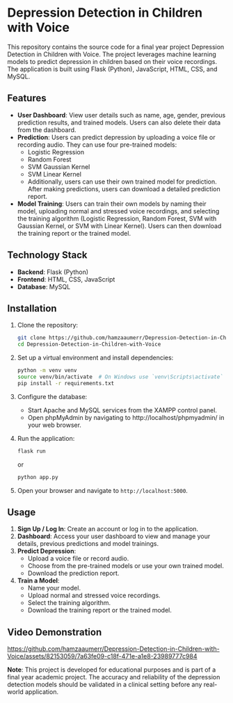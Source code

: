 # Depression Detection in Children with Voice

This repository contains the source code for a final year project Depression Detection in Children with Voice. The project leverages machine learning models to predict depression in children based on their voice recordings. The application is built using Flask (Python), JavaScript, HTML, CSS, and MySQL.

## Features

- **User Dashboard**: View user details such as name, age, gender, previous prediction results, and trained models. Users can also delete their data from the dashboard.
- **Prediction**: Users can predict depression by uploading a voice file or recording audio. They can use four pre-trained models:
  - Logistic Regression
  - Random Forest
  - SVM Gaussian Kernel
  - SVM Linear Kernel
  - Additionally, users can use their own trained model for prediction.
After making predictions, users can download a detailed prediction report.
- **Model Training**: Users can train their own models by naming their model, uploading normal and stressed voice recordings, and selecting the training algorithm (Logistic Regression, Random Forest, SVM with Gaussian Kernel, or SVM with Linear Kernel). Users can then download the training report or the trained model.

## Technology Stack

- **Backend**: Flask (Python)
- **Frontend**: HTML, CSS, JavaScript
- **Database**: MySQL

## Installation

1. Clone the repository:
   ```bash
   git clone https://github.com/hamzaaumerr/Depression-Detection-in-Children-with-Voice.git
   cd Depression-Detection-in-Children-with-Voice
   ```

2. Set up a virtual environment and install dependencies:
   ```bash
   python -m venv venv
   source venv/bin/activate  # On Windows use `venv\Scripts\activate`
   pip install -r requirements.txt
   ```

3. Configure the database:
   - Start Apache and MySQL services from the XAMPP control panel.
   - Open phpMyAdmin by navigating to http://localhost/phpmyadmin/ in your web browser.

4. Run the application:
   ```bash
   flask run
   ```
   or
   ```bash
   python app.py
   ```

6. Open your browser and navigate to `http://localhost:5000`.

## Usage

1. **Sign Up / Log In**: Create an account or log in to the application.
2. **Dashboard**: Access your user dashboard to view and manage your details, previous predictions and model trainings.
3. **Predict Depression**:
   - Upload a voice file or record audio.
   - Choose from the pre-trained models or use your own trained model.
   - Download the prediction report.
4. **Train a Model**:
   - Name your model.
   - Upload normal and stressed voice recordings.
   - Select the training algorithm.
   - Download the training report or the trained model.

## Video Demonstration

https://github.com/hamzaaumerr/Depression-Detection-in-Children-with-Voice/assets/82153059/7a63fe09-c18f-471e-a1e8-23989777c984

**Note**: This project is developed for educational purposes and is part of a final year academic project. The accuracy and reliability of the depression detection models should be validated in a clinical setting before any real-world application.
